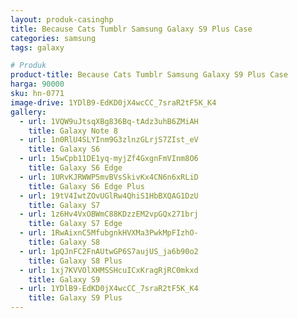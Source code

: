 ```yaml
---
layout: produk-casinghp
title: Because Cats Tumblr Samsung Galaxy S9 Plus Case
categories: samsung
tags: galaxy

# Produk
product-title: Because Cats Tumblr Samsung Galaxy S9 Plus Case
harga: 90000
sku: hn-0771
image-drive: 1YDlB9-EdKD0jX4wcCC_7sraR2tF5K_K4
gallery:
  - url: 1VQW9uJtsqXBg836Bq-tAdz3uhB6ZMiAH
    title: Galaxy Note 8
  - url: 1n0RlU4SLYInm9G3zlnzGLrjS7ZIst_eV
    title: Galaxy S6
  - url: 15wCpb11DE1yq-myjZf4GxgnFmVInm8O6
    title: Galaxy S6 Edge
  - url: 1URvKJRWWP5mvBVsSkivKx4CN6n6xRLiD
    title: Galaxy S6 Edge Plus
  - url: 19tV4IwtZOvUGlRw4QhiS1HbBXQAG1DzU
    title: Galaxy S7
  - url: 1z6Hv4VxOBWmC88KDzzEM2vpGQx271brj
    title: Galaxy S7 Edge
  - url: 1RwAixnC5MfubgnkHVXMa3PwkMpFIzhO-
    title: Galaxy S8
  - url: 1pQJnFC2FnAUtwGP6S7aujUS_ja6b90o2
    title: Galaxy S8 Plus
  - url: 1xj7KVVOlXHMSSHcuICxKragRjRC0mkxd
    title: Galaxy S9
  - url: 1YDlB9-EdKD0jX4wcCC_7sraR2tF5K_K4
    title: Galaxy S9 Plus
---
```

